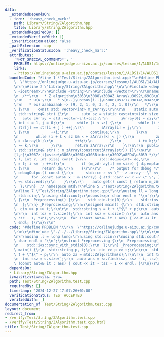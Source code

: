 ```yaml
---
data:
  _extendedDependsOn:
  - icon: ':heavy_check_mark:'
    path: Library/String/ZAlgorithm.hpp
    title: Library/String/ZAlgorithm.hpp
  _extendedRequiredBy: []
  _extendedVerifiedWith: []
  _isVerificationFailed: false
  _pathExtension: cpp
  _verificationStatusIcon: ':heavy_check_mark:'
  attributes:
    '*NOT_SPECIAL_COMMENTS*': ''
    PROBLEM: https://onlinejudge.u-aizu.ac.jp/courses/lesson/1/ALDS1/14/ALDS1_14_B
    links:
    - https://onlinejudge.u-aizu.ac.jp/courses/lesson/1/ALDS1/14/ALDS1_14_B
  bundledCode: "#line 1 \"Test/String/ZAlgorithm.test.cpp\"\n#define PROBLEM \\\r\n\
    \  \"https://onlinejudge.u-aizu.ac.jp/courses/lesson/1/ALDS1/14/ALDS1_14_B\"\r\
    \n\r\n#line 2 \"Library/String/ZAlgorithm.hpp\"\n\r\n#include <deque>\r\n#include\
    \ <iostream>\r\n#include <string>\r\n#include <vector>\r\n\r\nnamespace mtd {\r\
    \n  /**\r\n   * Z algorithm\u306B\u3088\u308AZ Array\u3092\u69CB\u7BC9\u3059\u308B\
    \r\n   * O(N)\r\n   * S[0..]\u3068S[i..]\u306E\u5171\u901A\u63A5\u982D\u8F9E\u6570\
    \r\n   * ex) aaabaaaab -> [9, 2, 1, 0, 3, 4, 2, 1, 0]\r\n   */\r\n  class ZAlgorithm\
    \ {\r\n    const std::vector<int> m_zArray;\r\n\r\n    static auto constrcutZArray(const\
    \ std::string& str) {\r\n      auto sz = static_cast<int>(str.size());\r\n   \
    \   auto zArray = std::vector<int>(sz);\r\n      zArray[0] = sz;\r\n\r\n     \
    \ int i = 1, j = 0;\r\n      while (i < sz) {\r\n        while (i + j < sz &&\
    \ str[j] == str[i + j]) ++j;\r\n        zArray[i] = j;\r\n        if (j == 0)\
    \ {\r\n          ++i;\r\n          continue;\r\n        }\r\n        int k = 1;\r\
    \n        while (i + k < sz && k + zArray[k] < j) {\r\n          zArray[i + k]\
    \ = zArray[k];\r\n          ++k;\r\n        }\r\n        i += k;\r\n        j\
    \ -= k;\r\n      }\r\n      return zArray;\r\n    }\r\n\r\n  public:\r\n    ZAlgorithm(const\
    \ std::string& str) : m_zArray(constrcutZArray(str)) {}\r\n\r\n    /* i\u2208\
    [l,r]\u3067z[i]=size\u3068\u306A\u308Bindex\u3092\u8FD4\u3059 */\r\n    auto find(int\
    \ l, int r, int size) const {\r\n      std::deque<int> dq;\r\n      for (int i\
    \ = l; i <= r; ++i)\r\n        if (m_zArray[i] == size) { dq.emplace_back(i);\
    \ }\r\n      return dq;\r\n    }\r\n\r\n    /* output for debug */\r\n    void\
    \ debugOutput() const {\r\n      std::cerr << \"-- z array --\" << std::endl;\r\
    \n      for (const auto& x : m_zArray) { std::cerr << x << \" \"; }\r\n      std::cerr\
    \ << std::endl;\r\n    }\r\n\r\n    auto get() const { return m_zArray; }\r\n\
    \  };\r\n}  // namespace mtd\r\n#line 5 \"Test/String/ZAlgorithm.test.cpp\"\n\r\
    \n#line 7 \"Test/String/ZAlgorithm.test.cpp\"\n\r\nusing ll = long long;\r\nusing\
    \ std::cin;\r\nusing std::cout;\r\nconstexpr char endl = '\\n';\r\nstruct Preprocessing\
    \ {\r\n  Preprocessing() {\r\n    std::cin.tie(0);\r\n    std::ios::sync_with_stdio(0);\r\
    \n  };\r\n} _Preprocessing;\r\n\r\nsigned main() {\r\n  std::string p, t;\r\n\
    \  cin >> p >> t;\r\n\r\n  std::string s = t + \"$\" + p;\r\n  auto za = mtd::ZAlgorithm(s);\r\
    \n\r\n  int tsz = t.size();\r\n  int ssz = s.size();\r\n  auto ans = za.find(tsz,\
    \ ssz - 1, tsz);\r\n\r\n  for (const auto& it : ans) { cout << it - tsz - 1 <<\
    \ endl; }\r\n}\r\n"
  code: "#define PROBLEM \\\r\n  \"https://onlinejudge.u-aizu.ac.jp/courses/lesson/1/ALDS1/14/ALDS1_14_B\"\
    \r\n\r\n#include \"./../../Library/String/ZAlgorithm.hpp\"\r\n\r\n#include <iostream>\r\
    \n\r\nusing ll = long long;\r\nusing std::cin;\r\nusing std::cout;\r\nconstexpr\
    \ char endl = '\\n';\r\nstruct Preprocessing {\r\n  Preprocessing() {\r\n    std::cin.tie(0);\r\
    \n    std::ios::sync_with_stdio(0);\r\n  };\r\n} _Preprocessing;\r\n\r\nsigned\
    \ main() {\r\n  std::string p, t;\r\n  cin >> p >> t;\r\n\r\n  std::string s =\
    \ t + \"$\" + p;\r\n  auto za = mtd::ZAlgorithm(s);\r\n\r\n  int tsz = t.size();\r\
    \n  int ssz = s.size();\r\n  auto ans = za.find(tsz, ssz - 1, tsz);\r\n\r\n  for\
    \ (const auto& it : ans) { cout << it - tsz - 1 << endl; }\r\n}\r\n"
  dependsOn:
  - Library/String/ZAlgorithm.hpp
  isVerificationFile: true
  path: Test/String/ZAlgorithm.test.cpp
  requiredBy: []
  timestamp: '2024-12-27 17:07:26+09:00'
  verificationStatus: TEST_ACCEPTED
  verifiedWith: []
documentation_of: Test/String/ZAlgorithm.test.cpp
layout: document
redirect_from:
- /verify/Test/String/ZAlgorithm.test.cpp
- /verify/Test/String/ZAlgorithm.test.cpp.html
title: Test/String/ZAlgorithm.test.cpp
---
```

